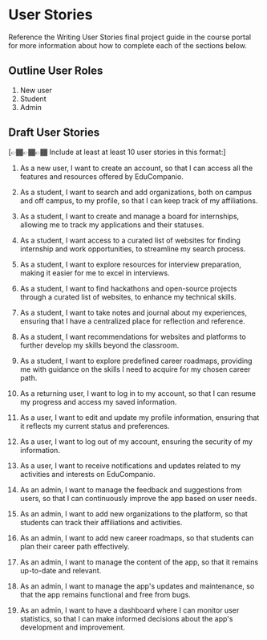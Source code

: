 # User Stories

Reference the Writing User Stories final project guide in the course portal for more information about how to complete each of the sections below.

## Outline User Roles

1. New user
2. Student
3. Admin

## Draft User Stories

[👉🏾👉🏾👉🏾 Include at least at least 10 user stories in this format:]

1. As a new user, I want to create an account, so that I can access all the features and resources offered by EduCompanio.

2. As a student, I want to search and add organizations, both on campus and off campus, to my profile, so that I can keep track of my affiliations.

3. As a student, I want to create and manage a board for internships, allowing me to track my applications and their statuses.

4. As a student, I want access to a curated list of websites for finding internship and work opportunities, to streamline my search process.

5. As a student, I want to explore resources for interview preparation, making it easier for me to excel in interviews.

6. As a student, I want to find hackathons and open-source projects through a curated list of websites, to enhance my technical skills.

7. As a student, I want to take notes and journal about my experiences, ensuring that I have a centralized place for reflection and reference.

8. As a student, I want recommendations for websites and platforms to further develop my skills beyond the classroom.

9. As a student, I want to explore predefined career roadmaps, providing me with guidance on the skills I need to acquire for my chosen career path.

10. As a returning user, I want to log in to my account, so that I can resume my progress and access my saved information.

11. As a user, I want to edit and update my profile information, ensuring that it reflects my current status and preferences.

12. As a user, I want to log out of my account, ensuring the security of my information.

13. As a user, I want to receive notifications and updates related to my activities and interests on EduCompanio.

14. As an admin, I want to manage the feedback and suggestions from users, so that I can continuously improve the app based on user needs.

15. As an admin, I want to add new organizations to the platform, so that students can track their affiliations and activities.

16. As an admin, I want to add new career roadmaps, so that students can plan their career path effectively.

17. As an admin, I want to manage the content of the app, so that it remains up-to-date and relevant.

18. As an admin, I want to manage the app's updates and maintenance, so that the app remains functional and free from bugs.

19. As an admin, I want to have a dashboard where I can monitor user statistics, so that I can make informed decisions about the app's development and improvement.

